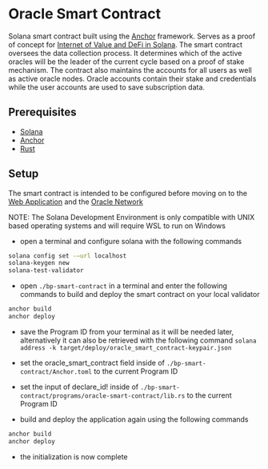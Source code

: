 # Oracle Smart Contract  

Solana smart contract built using the [Anchor](https://www.anchor-lang.com/) framework. Serves as a proof of concept for [Internet of Value and DeFi in Solana](https://github.com/xduricai/bp-text). The smart contract oversees the data collection process. It determines which of the active oracles will be the leader of the current cycle based on a proof of stake mechanism. The contract also maintains the accounts for all users as well as active oracle nodes. Oracle accounts contain their stake and credentials while the user accounts are used to save subscription data.

## Prerequisites  

- [Solana](https://docs.solanalabs.com/cli/install)
- [Anchor](https://www.anchor-lang.com/docs/installation)
- [Rust](https://www.rust-lang.org/tools/install)

## Setup  

The smart contract is intended to be configured before moving on to the [Web Application](https://github.com/xduricai/bp-web-app) and the [Oracle Network](https://github.com/xduricai/bp-oracle-network)  

NOTE: The Solana Development Environment is only compatible with UNIX based operating systems and will require WSL to run on Windows

- open a terminal and configure solana with the following commands
```bash
solana config set -–url localhost  
solana-keygen new
solana-test-validator
```

- open `./bp-smart-contract` in a terminal and enter the following commands to build and deploy the smart contract on your local validator
```bash
anchor build
anchor deploy
```

- save the Program ID from your terminal as it will be needed later, alternatively it can also be retrieved with the following command `solana address -k target/deploy/oracle_smart_contract-keypair.json` 
- set the oracle_smart_contract field inside of `./bp-smart-contract/Anchor.toml` to the current Program ID
- set the input of declare_id! inside of `./bp-smart-contract/programs/oracle-smart-contract/lib.rs` to the current Program ID  

- build and deploy the application again using the following commands
```bash
anchor build
anchor deploy
```
- the initialization is now complete